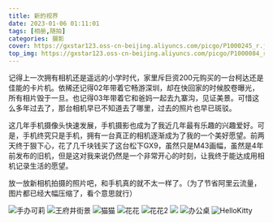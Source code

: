 ```yaml
---
title: 新的视界
date: 2023-01-06 01:11:01
tags: [相册,随拍]
categories: 摄影
cover: https://gxstar123.oss-cn-beijing.aliyuncs.com/picgo/P1000245_r.jpg
top_img: https://gxstar123.oss-cn-beijing.aliyuncs.com/picgo/P1000084_r.jpg
---
```


记得上一次拥有相机还是遥远的小学时代，家里斥巨资200元购买的一台柯达还是佳能的卡片机。依稀还记得02年带着它畅游深圳，却在快回家的时候胶卷曝光，所有相片毁于一旦。也记得03年带着它和爸妈一起去九寨沟，见证美景。可惜这么多年过去了，那台相机早已不知道去了哪里，过去的照片也早已斑驳。

这几年手机摄像头快速发展，手机摄影也成为了我近几年最有乐趣的兴趣爱好。可是，手机终究只是手机，拥有一台真正的相机逐渐成为了我的一个美好愿望。前两天终于狠下心，花了几千块钱买了这台松下GX9，虽然只是M43画幅，虽然是4年前发布的旧机，但是这对我来说仍然是一个非常开心的时刻，让我终于能达成用相机记录生活的愿望。

放一放新相机拍摄的照片吧，和手机真的就不太一样了。（为了节省阿里云流量，图片都已经大幅压缩了，看个意思就行）

![手办可莉](https://gxstar123.oss-cn-beijing.aliyuncs.com/picgo/P1000053_r.jpg)
![王府井街景](https://gxstar123.oss-cn-beijing.aliyuncs.com/picgo/P1000084_r.jpg)
![猫猫](https://gxstar123.oss-cn-beijing.aliyuncs.com/picgo/P1000107_r.jpg)
![花花](https://gxstar123.oss-cn-beijing.aliyuncs.com/picgo/P1000151_r.jpg)
![花花2](https://gxstar123.oss-cn-beijing.aliyuncs.com/picgo/P1000158_r.jpg)
![](https://gxstar123.oss-cn-beijing.aliyuncs.com/picgo/P1000175_r.jpg)
![办公桌](https://gxstar123.oss-cn-beijing.aliyuncs.com/picgo/P1000245_r.jpg)
![HelloKitty](https://gxstar123.oss-cn-beijing.aliyuncs.com/picgo/P1000283_r.jpg)
